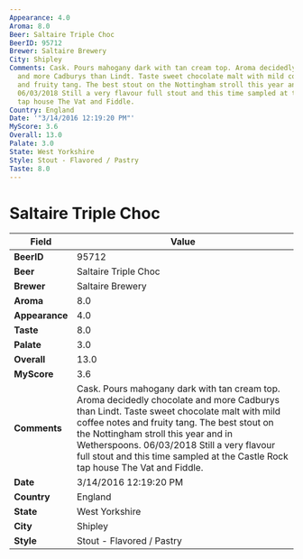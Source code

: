 ```yaml
---
Appearance: 4.0
Aroma: 8.0
Beer: Saltaire Triple Choc
BeerID: 95712
Brewer: Saltaire Brewery
City: Shipley
Comments: Cask. Pours mahogany dark with tan cream top. Aroma decidedly chocolate
  and more Cadburys than Lindt. Taste sweet chocolate malt with mild coffee notes
  and fruity tang. The best stout on the Nottingham stroll this year and in Wetherspoons.
  06/03/2018 Still a very flavour full stout and this time sampled at the Castle Rock
  tap house The Vat and Fiddle.
Country: England
Date: '"3/14/2016 12:19:20 PM"'
MyScore: 3.6
Overall: 13.0
Palate: 3.0
State: West Yorkshire
Style: Stout - Flavored / Pastry
Taste: 8.0
---
```


# Saltaire Triple Choc

| Field         | Value |
|---------------|-------|
| **BeerID** | 95712 |
| **Beer** | Saltaire Triple Choc |
| **Brewer** | Saltaire Brewery |
| **Aroma** | 8.0 |
| **Appearance** | 4.0 |
| **Taste** | 8.0 |
| **Palate** | 3.0 |
| **Overall** | 13.0 |
| **MyScore** | 3.6 |
| **Comments** | Cask. Pours mahogany dark with tan cream top. Aroma decidedly chocolate and more Cadburys than Lindt. Taste sweet chocolate malt with mild coffee notes and fruity tang. The best stout on the Nottingham stroll this year and in Wetherspoons. 06/03/2018 Still a very flavour full stout and this time sampled at the Castle Rock tap house The Vat and Fiddle. |
| **Date** | 3/14/2016 12:19:20 PM |
| **Country** | England |
| **State** | West Yorkshire |
| **City** | Shipley |
| **Style** | Stout - Flavored / Pastry |
